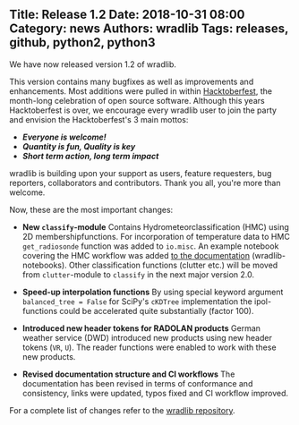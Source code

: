 Title: Release 1.2
Date: 2018-10-31 08:00
Category: news
Authors: wradlib
Tags: releases, github, python2, python3
---

We have now released version 1.2 of wradlib.

This version contains many bugfixes as well as improvements and enhancements. Most additions were pulled in within [Hacktoberfest](https://hacktoberfest.digitalocean.com/), the month-long celebration of open source software. Although this years Hacktoberfest is over, we encourage every wradlib user to join the party and envision the Hacktoberfest's 3 main mottos:

- ***Everyone is welcome!***
- ***Quantity is fun, Quality is key***
- ***Short term action, long term impact***

wradlib is building upon your support as users, feature requesters, bug reporters, collaborators and contributors. Thank you all, you're more than welcome.

Now, these are the most important changes:

- **New `classify`-module**
Contains Hydrometeorclassification (HMC) using 2D membershipfunctions. For incorporation of temperature data to HMC `get_radiosonde` function was added to `io.misc`. An example notebook covering the HMC workflow was added [to the documentation](https://docs.wradlib.org/en/1.2.0/notebooks/classify/wradlib_2d_hmc.html) (wradlib-notebooks). Other classification functions (clutter etc.) will be moved from `clutter`-module to `classify` in the next major version 2.0.

- **Speed-up interpolation functions**
By using special keyword argument `balanced_tree = False` for SciPy's `cKDTree` implementation the ipol-functions could be accelerated quite substantially (factor 100).

- **Introduced new header tokens for RADOLAN products**
German weather service (DWD) introduced new products using new header tokens (`VR`, `U`). The reader functions were enabled to work with these new products.

- **Revised documentation structure and CI workflows**
The documentation has been revised in terms of conformance and consistency, links were updated, typos fixed and CI workflow improved.

For a complete list of changes refer to the [wradlib repository](https://github.com/wradlib/wradlib/commits/master).
